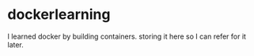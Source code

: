 # dockerlearning
I learned docker by building containers. storing it here so I can refer for it later.
